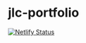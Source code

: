 ﻿# jlc-portfolio
[![Netlify Status](https://api.netlify.com/api/v1/badges/66874477-98ba-4cbd-96de-7d87add48557/deploy-status)](https://app.netlify.com/sites/jlc-portfolio/deploys)

